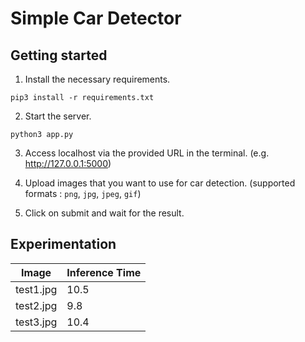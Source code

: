 # Simple Car Detector

## Getting started

1. Install the necessary requirements.

```
pip3 install -r requirements.txt
```

2. Start the server.
```
python3 app.py
```
3. Access localhost via the provided URL in the terminal. (e.g. http://127.0.0.1:5000)

4. Upload images that you want to use for car detection. (supported formats : `png`, `jpg`, `jpeg`, `gif`)

5. Click on submit and wait for the result.

## Experimentation

| Image       | Inference Time |
| ----------- | -------------- |
| test1.jpg   | 10.5           |
| test2.jpg   | 9.8            |
| test3.jpg   | 10.4           |
